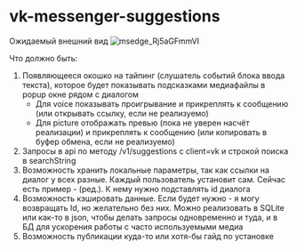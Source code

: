 ﻿# vk-messenger-suggestions

Ожидаемый внешний вид
![msedge_Rj5aGFmmVI](https://github.com/user-attachments/assets/a8ff84d0-b921-4924-a43d-04e0ec3a64c7)

Что должно быть:
1. Появляющееся окошко на тайпинг (слушатель событий блока ввода текста), которое будет показывать подсказками медиафайлы в popup окне рядом с диалогом
   - Для voice показывать проигрывание и прикреплять к сообщению (или открывать ссылку, если не реализуемо)
   - Для picture отображать превью (пока не уверен насчёт реализации) и прикреплять к сообщению (или копировать в буфер обмена, если не реализуемо)
2. Запросы в api по методу /v1/suggestions с client=vk и строкой поиска в searchString
3. Возможность хранить локальные параметры, так как ссылки на диалог у всех разные. Каждый пользователь установит сам. Сейчас есть пример - (ред.). К нему нужно подставлять id диалога
4. Возможность кэшировать данные. Если будет нужно - я могу возвращать Id, но желательно без них. Можно реализовать в SQLite или как-то в json, чтобы делать запросы одновременно и туда, и в БД для ускорения работы с часто используемыми медиа
5. Возможность публикации куда-то или хотя-бы гайд по установке
